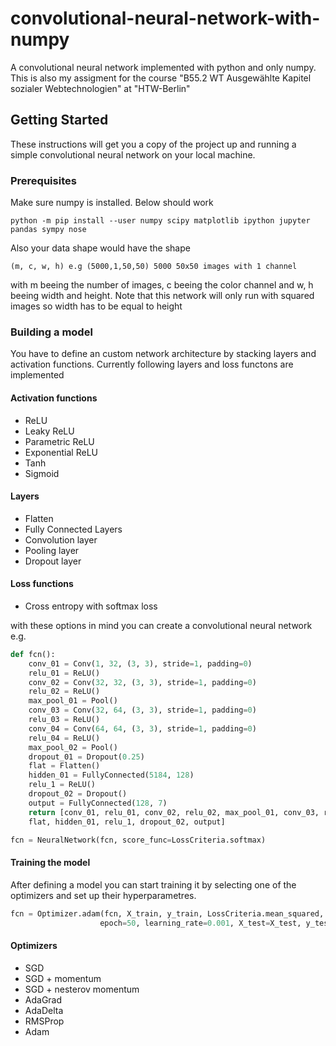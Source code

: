 # convolutional-neural-network-with-numpy
A convolutional neural network implemented with python and only numpy. This is also my assigment for the course "B55.2 WT Ausgewählte Kapitel sozialer Webtechnologien" at "HTW-Berlin"

## Getting Started
These instructions will get you a copy of the project up and running a simple convolutional neural network on your local machine.

### Prerequisites
Make sure numpy is installed. Below should work
```
python -m pip install --user numpy scipy matplotlib ipython jupyter pandas sympy nose
```
Also your data shape would have the shape
```
(m, c, w, h) e.g (5000,1,50,50) 5000 50x50 images with 1 channel
```
with m beeing the number of images, c beeing the color channel and w, h beeing width and height. Note that this network will only run with squared images so width has to be equal to height

### Building a model
You have to define an custom network architecture by stacking layers and activation functions. Currently following layers and loss functons are implemented

#### Activation functions
* ReLU
* Leaky ReLU
* Parametric ReLU
* Exponential ReLU
* Tanh
* Sigmoid

#### Layers
* Flatten
* Fully Connected Layers
* Convolution layer
* Pooling layer
* Dropout layer

#### Loss functions
* Cross entropy with softmax loss

with these options in mind you can create a convolutional neural network e.g.
```python
def fcn():
    conv_01 = Conv(1, 32, (3, 3), stride=1, padding=0)
    relu_01 = ReLU()
    conv_02 = Conv(32, 32, (3, 3), stride=1, padding=0)
    relu_02 = ReLU()
    max_pool_01 = Pool()
    conv_03 = Conv(32, 64, (3, 3), stride=1, padding=0)
    relu_03 = ReLU()
    conv_04 = Conv(64, 64, (3, 3), stride=1, padding=0)
    relu_04 = ReLU()
    max_pool_02 = Pool()
    dropout_01 = Dropout(0.25)
    flat = Flatten()
    hidden_01 = FullyConnected(5184, 128)
    relu_1 = ReLU()
    dropout_02 = Dropout()
    output = FullyConnected(128, 7)
    return [conv_01, relu_01, conv_02, relu_02, max_pool_01, conv_03, relu_03, conv_04, relu_04, max_pool_02, dropout_01,
    flat, hidden_01, relu_1, dropout_02, output]

fcn = NeuralNetwork(fcn, score_func=LossCriteria.softmax)
```

#### Training the model
After defining a model you can start training it by selecting one of the optimizers and set up their hyperparametres.
```python
fcn = Optimizer.adam(fcn, X_train, y_train, LossCriteria.mean_squared, batch_size=64,
                    epoch=50, learning_rate=0.001, X_test=X_test, y_test=y_test, verbose=True)
```
#### Optimizers
* SGD
* SGD + momentum
* SGD + nesterov momentum
* AdaGrad
* AdaDelta
* RMSProp
* Adam
